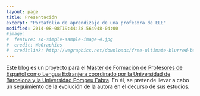 ```yaml
---
layout: page
title: Presentación
excerpt: "Portafolio de aprendizaje de una profesora de ELE"
modified: 2014-08-08T19:44:38.564948-04:00
#image:
#  feature: so-simple-sample-image-4.jpg
#  credit: WeGraphics
#  creditlink: http://wegraphics.net/downloads/free-ultimate-blurred-background-pack/
---
```


Este blog es un proyecto para el [Máster de Formación de Profesores de Español como Lengua Extranjera coordinado por la Universidad de Barcelona y la Universidad Pompeu Fabra](https://www.ub.edu/portal/web/educacion/masteres-universitarios/-/ensenyament/detallEnsenyament/1060507). En él, se pretende llevar a cabo un seguimiento de la evolución de la autora en el decurso de sus estudios.
